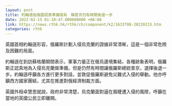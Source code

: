 ```yaml
---
layout: post
title: 約翰遜指俄國認真準備侵烏　稱普京仍有時間後退一步
date: 2022-02-15 01:10:47.000000000 +08:00
link: https://news.rthk.hk/rthk/ch/component/k2/1633708-20220215.htm
categories: rthk
---
```


英國首相約翰遜形容，俄羅斯計劃入侵烏克蘭的證據非常清晰，這是一個非常危險及困難的局面。

約翰遜在到訪蘇格蘭期間表示，軍事力量正在俄烏邊境集結，各種跡象表明，俄羅斯正認真地為入侵烏克蘭做準備，但是仍然有時間讓俄羅斯總統普京，選擇後退一步。約翰遜呼籲各方進行更多對話，並敦促俄羅斯避免災難式入侵的舉動。他亦呼籲西方國家團結，尤其在推進對俄經濟制裁方面。

英國外相卓慧思就說，政府非常清楚，烏克蘭面對逼在眉睫遭入侵的風險，呼籲在當地的英國公民立即離開。
